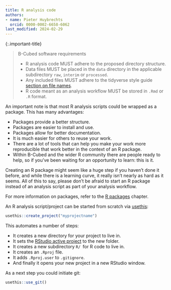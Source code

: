 ```yaml
---
title: R analysis code
authors:
- name: Pieter Huybrechts
  orcid: 0000-0002-6658-6062
last_modified: 2024-02-29
---
```


{:.important-title}
> B-Cubed software requirements
> 
> - R analysis code MUST adhere to the proposed directory structure.
> - Data files MUST be placed in the `data` directory in the applicable subdirectory `raw`, `interim` or `processed`.
> - Any included files MUST adhere to the tidyverse style guide [section on file names](https://style.tidyverse.org/files.html).
> - R code meant as an analysis workflow MUST be stored in `.Rmd` or `.R` format.

An important note is that most R analysis scripts could be wrapped as a package. This has many advantages:

- Packages provide a better structure.
- Packages are easier to install and use.
- Packages allow for better documentation.
- It is much easier for others to reuse your work.
- There are a lot of tools that can help you make your work more reproducible that work better in the context of an R package.
- Within B-Cubed and the wider R community there are people ready to help, so if you’ve been waiting for an opportunity to learn: this is it.

Creating an R package might seem like a huge step if you haven’t done it before, and while there is a learning curve, it really isn’t nearly as hard as it seems. All of this to say, please don’t be afraid to start an R package instead of an analysis script as part of your analysis workflow.

For more information on packages, refer to the [R packages](/dev-guide/r-packages/) chapter.

An R analysis script/project can be started from scratch via [usethis](https://usethis.r-lib.org/):


```r
usethis::create_project("myprojectname")
```

This automates a number of steps:

- It creates a new directory for your project to live in.
- It sets the [RStudio active project](/dev-guide/r/#rstudio-projects) to the new folder.
- It creates a new subdirectory `R/ `for R code to live in.
- It creates an `.Rproj` file.
- It adds `.Rproj.user` to `.gitignore`.
- And finally it opens your new project in a new RStudio window.

As a next step you could initiate git:

```r
usethis::use_git()
```
